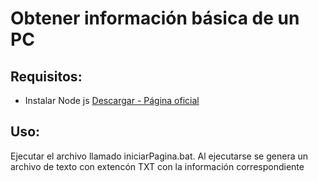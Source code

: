 # Obtener información básica de un PC

## Requisitos:
- Instalar Node js [Descargar - Página oficial](https://nodejs.org/es/)

## Uso:

Ejecutar el archivo llamado iniciarPagina.bat. Al ejecutarse se genera un archivo de texto con extencón TXT con la información correspondiente


